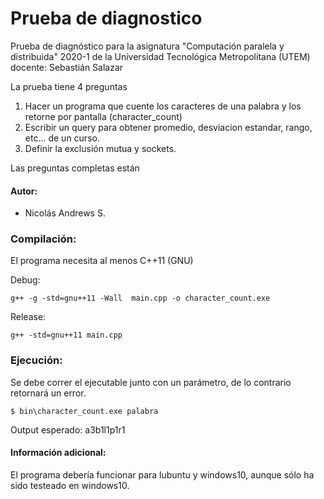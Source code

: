 # Prueba de diagnostico
Prueba de diagnóstico para la asignatura  "Computación paralela y distribuida" 2020-1 de la Universidad Tecnológica Metropolitana (UTEM) 
docente: Sebastián Salazar

La prueba tiene 4 preguntas
1. Hacer un programa que cuente los caracteres de una palabra y los retorne por pantalla (character_count)
2. Escribir un query para obtener promedio, desviacion estandar, rango, etc... de un curso.
3. Definir la exclusión mutua y sockets.

Las preguntas completas están 

#### Autor:
- Nicolás Andrews S.

### Compilación:
El programa necesita al menos C++11 (GNU)

Debug:
```
g++ -g -std=gnu++11 -Wall  main.cpp -o character_count.exe
```

Release:
```
g++ -std=gnu++11 main.cpp
```

### Ejecución:
Se debe correr el ejecutable junto con un parámetro, de lo contrario retornará un error.

```
$ bin\character_count.exe palabra
```
Output esperado: a3b1l1p1r1

#### Información adicional:
El programa debería funcionar para lubuntu y windows10, aunque sólo ha sido testeado en windows10.
